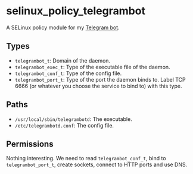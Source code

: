 # selinux_policy_telegrambot
A SELinux policy module for my [Telegram bot](https://github.com/tansly/telegram_notifier).

## Types
* `telegrambot_t`: Domain of the daemon.
* `telegrambot_exec_t`: Type of the executable file of the daemon.
* `telegrambot_conf_t`: Type of the config file.
* `telegrambot_port_t`: Type of the port the daemon binds to.
Label TCP 6666 (or whatever you choose the service to bind to) with this type.

## Paths
* `/usr/local/sbin/telegrambotd`: The executable.
* `/etc/telegrambotd.conf`: The config file.

## Permissions
Nothing interesting. We need to read `telegrambot_conf_t`, bind to `telegrambot_port_t`,
create sockets, connect to HTTP ports and use DNS.

